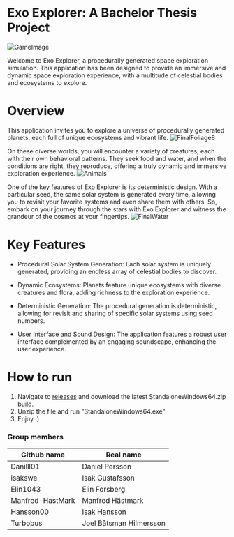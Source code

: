 # Exo Explorer: A Bachelor Thesis Project
![GameImage](https://github.com/Danilll01/Kandidatarbete2023/assets/59963395/45db6b6b-36d9-42e7-a423-2b6215497d20)

Welcome to Exo Explorer, a procedurally generated space exploration simulation. This application has been designed to provide an immersive and dynamic space exploration experience, with a multitude of celestial bodies and ecosystems to explore.

# Overview
This application invites you to explore a universe of procedurally generated planets, each full of unique ecosystems and vibrant life.
![FinalFoliage8](https://github.com/Danilll01/Kandidatarbete2023/assets/59963395/dd26a405-d070-47fe-97fa-4847d9a9bad0)

On these diverse worlds, you will encounter a variety of creatures, each with their own behavioral patterns. They seek food and water, and when the conditions are right, they reproduce, offering a truly dynamic and immersive exploration experience.
![Animals](https://github.com/Danilll01/Kandidatarbete2023/assets/59963395/8d4f996c-cc04-41d2-821c-35b419253009)

One of the key features of Exo Explorer is its deterministic design. With a particular seed, the same solar system is generated every time, allowing you to revisit your favorite systems and even share them with others. So, embark on your journey through the stars with Exo Explorer and witness the grandeur of the cosmos at your fingertips.
![FinalWater](https://github.com/Danilll01/Kandidatarbete2023/assets/59963395/065ec52b-0dc2-43f7-8ef9-2f799097205e)

# Key Features
- Procedural Solar System Generation: Each solar system is uniquely generated, providing an endless array of celestial bodies to discover.

- Dynamic Ecosystems: Planets feature unique ecosystems with diverse creatures and flora, adding richness to the exploration experience.

- Deterministic Generation: The procedural generation is deterministic, allowing for revisit and sharing of specific solar systems using seed numbers.

- User Interface and Sound Design: The application features a robust user interface complemented by an engaging soundscape, enhancing the user experience.

# How to run
1. Navigate to [releases](https://github.com/Danilll01/Kandidatarbete2023/releases) and download the latest StandaloneWindows64.zip build.
2. Unzip the file and run "StandaloneWindows64.exe"
3. Enjoy :)

### Group members
Github name       | Real name
------------------|-----------
Danilll01         | Daniel Persson
isakswe           | Isak Gustafsson
Elin1043          | Elin Forsberg
Manfred-HastMark  | Manfred Hästmark
Hansson00         | Isak Hansson
Turbobus          | Joel Båtsman Hilmersson

